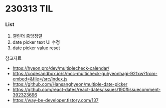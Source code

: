 # 230313 TIL

### List

1. 캘린더 중앙정렬
2. date picker text UI 수정
3. date picker value reset

참고자료

- https://hyeon.pro/dev/multiplecheck-calendar/
- https://codesandbox.io/s/mcc-multicheck-guhyeonhagi-921xw?from-embed=&file=/src/index.js
- https://github.com/Hansanghyeon/multiple-date-picker
- https://github.com/react-dates/react-dates/issues/190#issuecomment-392323696
- https://way-be-developer.tistory.com/137

